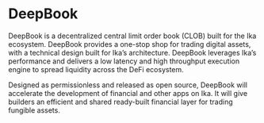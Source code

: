 # DeepBook

DeepBook is a decentralized central limit order book (CLOB) built for the Ika ecosystem. DeepBook provides a one-stop shop for trading digital assets, with a technical design built for Ika’s architecture. DeepBook leverages Ika’s performance and delivers a low latency and high throughput execution engine to spread liquidity across the DeFi ecosystem.

Designed as permissionless and released as open source, DeepBook will accelerate the development of financial and other apps on Ika. It will give builders an efficient and shared ready-built financial layer for trading fungible assets.